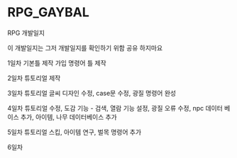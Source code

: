 # RPG_GAYBAL
RPG 개발일지

이 개발일지는 그저 개발일지를 확인하기 위함
공유 하지마요

1일차 
기본틀 제작
가입 명령어 틀 제작

2일차
튜토리얼 제작

3일차
튜토리얼 글씨 디자인 수정, case문 수정, 광질 명령어 완성

4일차
튜토리얼 수정, 도감 기능 - 검색, 열람 기능 설정, 광질 오류 수정, npc 데이터 베이스 추가, 아이템, 나무 데이터베이스 추가

5일차
튜토리얼 스킵, 아이템 연구, 벌목 명령어 추가

6일차
